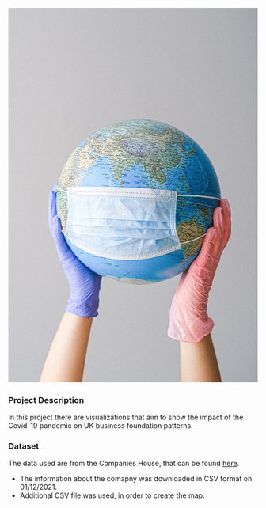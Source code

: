 ![covid!](covid_image.jpg)


### Project Description

In this project there are visualizations that aim to show the impact of the Covid-19 pandemic on UK business foundation patterns.

### Dataset 

The data used are from the Companies House, that can be found [here](http://download.companieshouse.gov.uk/en_output.html). 

* The information about the comapny was downloaded in CSV format on 01/12/2021. 
* Additional CSV file was used, in order to create the map. 

